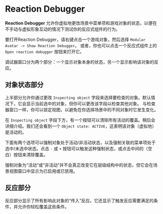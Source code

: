 ﻿---
sidebar_position: 900
---

# Reaction Debugger



**Reaction Debugger** 允许你虚拟地更改场景中菜单项和游戏对象的状态，以便在不手动与虚拟形象互动的情况下测试你的反应式组件的行为。

要打开Reaction Debugger，请右键点击一个游戏对象，然后选择 `Modular Avatar -> Show Reaction Debugger`。
或者，你也可以点击一个反应式组件上的 `Open reaction debugger` 按钮来打开它。

调试器窗口分为两个部分：一个显示对象本身的状态，另一个显示影响该对象的反应。

## 对象状态部分



上半部分允许你通过更改 `Inspecting object` 字段来选择要检查的对象。默认情况下，它会显示当前选中的对象，但你可以更改该字段以检查其他对象。
与检查器窗口一样，你可以锁定视图，以避免在你选择场景中的不同对象时它发生变化。

在 `Inspecting object` 字段下方，有一个按钮可以清除所有活动的覆盖。稍后会详细介绍。我们还会看到一个 `Object state: ACTIVE`，这表明该对象（虚拟地）是活动的。

下面有两个选项可以强制对象处于活动/非活动状态，以及强制关联的菜单项处于选中/未选中状态。点击 `-` 或 `+` 按钮可以触发这种强制状态，或点击中间的（空白）按钮来清除覆盖。

强制对象为“活动”或“非活动”并不会真正改变它在层级结构中的状态，但它会在场景视图窗口中显示为已启用或已禁用。

## 反应部分



反应部分显示了所有影响此对象的“传入”反应。它还显示了触发反应需要满足的条件，并允许你轻松覆盖这些条件。